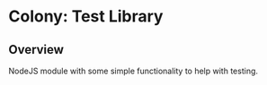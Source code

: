 # Colony: Test Library

## Overview

NodeJS module with some simple functionality to help with testing.
